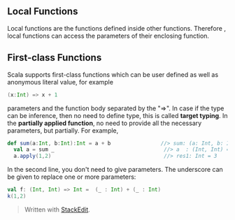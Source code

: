

## Local Functions
Local functions are the functions defined inside other functions. Therefore , local functions can access the parameters of their enclosing function.
## First-class Functions
Scala supports first-class functions which can be user defined as well as anonymous literal value, for example
```scala
(x:Int) => x + 1
```
parameters and the function body separated by the "=>". In case if the type can be inference, then no need to define type, this is called **target typing**.
In the **partially applied function**,  no need to provide all the necessary parameters, but partially. For example,
```scala
def sum(a:Int, b:Int):Int = a + b                //> sum: (a: Int, b: Int)Int
  val a = sum _                                   //> a  : (Int, Int) => Int = ex3$$$Lambda$9/1209271652@58ceff1
  a.apply(1,2)                                    //> res1: Int = 3
```
In the second line, you don't need to give parameters. The underscore can be given to replace one or more parameters:
```scala
val f: (Int, Int) => Int =  (_ : Int) + (_ : Int)
k(1,2)
```

> Written with [StackEdit](https://stackedit.io/).
<!--stackedit_data:
eyJoaXN0b3J5IjpbMTk5NzA5NDY0MywtMzcxNzUwMDA0LC0xOT
g4NzYwMjI0LDgyOTYwMTU4MSwtMTEyOTU5ODQ2NV19
-->